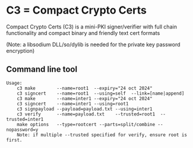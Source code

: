 
# C3 = Compact Crypto Certs

Compact Crypto Certs (C3) is a mini-PKI signer/verifier with full chain functionality and compact binary and friendly text cert formats

(Note: a libsodium DLL/so/dylib is needed for the private key password encryption)

## Command line tool

```
Usage:
    c3 make        --name=root1  --expiry="24 oct 2024"
    c3 signcert    --name=root1  --using=self  --link=[name|append]
    c3 make        --name=inter1 --expiry="24 oct 2024"
    c3 signcert    --name=inter1 --using=root1
    c3 signpayload --payload=payload.txt --using=inter1
    c3 verify      --name=payload.txt    --trusted=root1  --trusted=inter1
    make options   --type=rootcert --parts=split/combine --nopassword=y
    Note: if multiple --trusted specified for verify, ensure root is first.
```



